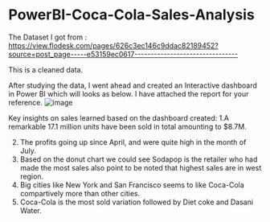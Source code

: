 # PowerBI-Coca-Cola-Sales-Analysis

The Dataset I got from : https://view.flodesk.com/pages/626c3ec146c9ddac82189452?source=post_page-----e53159ec0617--------------------------------

This is a cleaned data.

After studying the data, I went ahead and created an Interactive dashboard in Power BI which will looks as below. I have attached the report for your reference.
![image](https://github.com/Cobaltbluecoder/PowerBI-Coco-Cola-Sales-Analysis/assets/120741962/88d95bc6-3960-4141-afe3-24f57d564c42)


Key insights on sales learned based on the dashboard  created:
1.A remarkable 17.1 million units have been sold in total amounting to $8.7M.

2. The profits going up since April, and were quite high in the month of July.
3.  Based on the donut chart we could see Sodapop is the retailer who had made the most sales also point to be noted that highest sales are in west region.
4.   Big cities like New York and San Francisco seems to like Coca-Cola compartively more than other cities.
5.   Coca-Cola is the most sold variation followed by Diet coke and Dasani Water.




